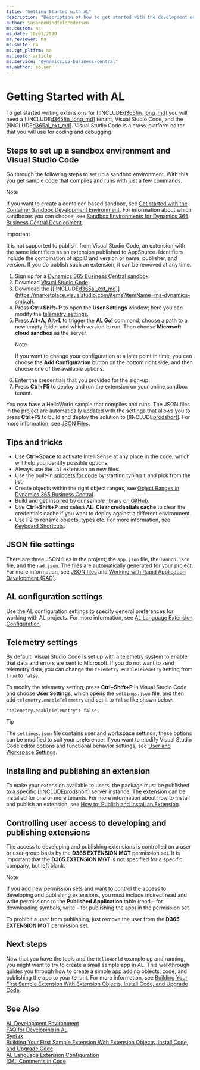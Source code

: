 ```yaml
---
title: "Getting Started with AL"
description: "Description of how to get started with the development environment"
author: SusanneWindfeldPedersen
ms.custom: na
ms.date: 10/01/2020
ms.reviewer: na
ms.suite: na
ms.tgt_pltfrm: na
ms.topic: article
ms.service: "dynamics365-business-central"
ms.author: solsen
---
```


# Getting Started with AL

To get started writing extensions for [!INCLUDE[d365fin_long_md](includes/d365fin_long_md.md)] you will need a [!INCLUDE[d365fin_long_md](includes/d365fin_long_md.md)] tenant, Visual Studio Code, and the [!INCLUDE[d365al_ext_md](../includes/d365al_ext_md.md)]. Visual Studio Code is a cross-platform editor that you will use for coding and debugging.

## Steps to set up a sandbox environment and Visual Studio Code

Go through the following steps to set up a sandbox environment. With this you get sample code that compiles and runs with just a few commands. 

> [!NOTE]  
> If you want to create a container-based sandbox, see [Get started with the Container Sandbox Development Environment](devenv-get-started-container-sandbox.md). For information about which sandboxes you can choose, see [Sandbox Environments for Dynamics 365 Business Central Development](devenv-sandbox-overview.md).

> [!IMPORTANT]  
> It is not supported to publish, from Visual Studio Code, an extension with the same identifiers as an extension published to AppSource. Identifiers include the combination of appID and version or name, publisher, and version. If you do publish such an extension, it can be removed at any time.

1) Sign up for a [Dynamics 365 Business Central sandbox](https://signup.microsoft.com/signup?sku=6a4a1628-9b9a-424d-bed5-4118f0ede3fd&ru=https%3A%2F%2Fbusinesscentral.dynamics.com%2FSandbox%2F%3FredirectedFromSignup%3D1). 
2) Download [Visual Studio Code](https://code.visualstudio.com/Download).  
3) Download the [[!INCLUDE[d365al_ext_md](../includes/d365al_ext_md.md)]](https://marketplace.visualstudio.com/items?itemName=ms-dynamics-smb.al). 
4) Press **Ctrl+Shift+P** to open the **User Settings** window; here you can modify the [telemetry settings](devenv-get-started.md#telemetry-settings).
5) Press **Alt+A, Alt+L** to trigger the **AL Go!** command, choose a path to a new empty folder and which version to run. Then choose **Microsoft cloud sandbox** as the server.  
    > [!NOTE]  
    > If you want to change your configuration at a later point in time, you can choose the **Add Configuration** button on the bottom right side, and then choose one of the available options.  
6) Enter the credentials that you provided for the sign-up.
7) Press **Ctrl+F5** to deploy and run the extension on your online sandbox tenant.  

You now have a HelloWorld sample that compiles and runs. The JSON files in the project are automatically updated with the settings that allows you to press **Ctrl+F5** to build and deploy the solution to [!INCLUDE[prodshort](includes/prodshort.md)]. For more information, see [JSON Files](devenv-json-files.md).

## Tips and tricks

+ Use **Ctrl+Space** to activate IntelliSense at any place in the code, which will help you identify possible options.
+ Always use the `.al` extension on new files.
+ Use the built-in [snippets for code](devenv-syntax.md#ExamplesOfSnippets) by starting typing `t` and pick from the list.
+ Create objects within the right object ranges, see [Object Ranges in Dynamics 365 Business Central](devenv-object-ranges.md).
+ Build and get inspired by our sample library on [GitHub](https://github.com/Microsoft/bctech).
+ Use **Ctrl+Shift+P** and select **AL: Clear credentials cache** to clear the credentials cache if you want to deploy against a different environment.
+ Use **F2** to rename objects, types etc. For more information, see [Keyboard Shortcuts](devenv-keyboard-shortcuts.md#editing-in-visual-studio-code).


## JSON file settings

There are three JSON files in the project; the `app.json` file, the `launch.json` file, and the `rad.json`. The files are automatically generated for your project. For more information, see [JSON files](devenv-json-files.md) and [Working with Rapid Application Development (RAD)](devenv-rad-publishing.md).

## AL configuration settings

Use the AL configuration settings to specify general preferences for working with AL projects. For more information, see [AL Language Extension Configuration](devenv-al-extension-configuration.md).

## Telemetry settings

By default, Visual Studio Code is set up with a telemetry system to enable that data and errors are sent to Microsoft. If you do not want to send telemetry data, you can change the `telemetry.enableTelemetry` setting from `true` to `false`. 

To modify the telemetry setting, press **Ctrl+Shift+P** in Visual Studio Code and choose **User Settings**, which opens the `settings.json` file, and then add `telemetry.enableTelemetry` and set it to `false` like shown below.
 
```AL
"telemetry.enableTelemetry": false,
```

> [!TIP]  
> The `settings.json` file contains user and workspace settings, these options can be modified to suit your preference. If you want to modify Visual Studio Code editor options and functional behavior settings, see [User and Workspace Settings](https://code.visualstudio.com/docs/getstarted/settings).

<!-- 
## The symbol file
The symbol file contains metadata of the application. This is what your extension is being built on, and therefore the symbol file must be present. If it is not present, you will be prompted to download it. For more information about the platform symbol file, see [Symbols](devenv-symbols.md). -->

## Installing and publishing an extension

To make your extension available to users, the package must be published to a specific [!INCLUDE[prodshort](includes/prodshort.md)] server instance. The extension can be installed for one or more tenants. For more information about how to install and publish an extension, see [How to: Publish and Install an Extension](devenv-how-publish-and-install-an-extension-v2.md). 

## Controlling user access to developing and publishing extensions

The access to developing and publishing extensions is controlled on a user or user group basis by the **D365 EXTENSION MGT** permission set. It is important that the **D365 EXTENSION MGT** is not specified for a specific company, but left blank.

> [!NOTE]  
> If you add new permission sets and want to control the access to developing and publishing extensions, you must include indirect read and write permissions to the **Published Application** table (read – for downloading symbols, write – for publishing the app) in the permission set.

To prohibit a user from publishing, just remove the user from the **D365 EXTENSION MGT** permission set. 

## Next steps

Now that you have the tools and the `HelloWorld` example up and running, you might want to try to create a small sample app in AL. This walkthrough guides you through how to create a simple app adding objects, code, and publishing the app to your tenant. For more information, see [Building Your First Sample Extension With Extension Objects, Install Code, and Upgrade Code](devenv-extension-example.md).

## See Also 

[AL Development Environment](devenv-reference-overview.md)  
[FAQ for Developing in AL](devenv-dev-faq.md)  
[Syntax](devenv-syntax.md)  
[Building Your First Sample Extension With Extension Objects, Install Code, and Upgrade Code](devenv-extension-example.md)  
[AL Language Extension Configuration](devenv-al-extension-configuration.md)  
[XML Comments in Code](devenv-xml-comments.md)